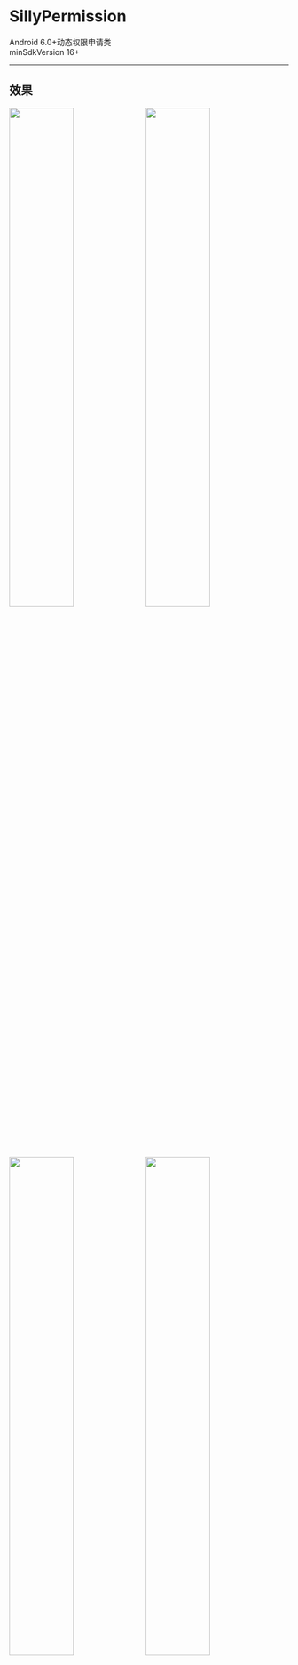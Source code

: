 # SillyPermission
Android 6.0+动态权限申请类</br>
minSdkVersion 16+
***
## 效果
<div>
   <img src="https://github.com/StringBOX/SillyPermission/blob/master/img/Screenshot_20180313-162726.png" width="48%"/>
   <img src="https://github.com/StringBOX/SillyPermission/blob/master/img/Screenshot_20180313-162738.png" width="48%"/>
</div>
</br>
<div>
   <img src="https://github.com/StringBOX/SillyPermission/blob/master/img/Screenshot_20180313-162750.png" width="48%"/>
   <img src="https://github.com/StringBOX/SillyPermission/blob/master/img/Screenshot_20180313-162817.png" width="48%"/>
</div>

## 使用

1.Add it in your root build.gradle at the end of repositories:
<pre><code>
allprojects {
  repositories {
    ...
    maven { url 'https://jitpack.io' }
  }
}
</code></pre>
2.Add the dependency:
<pre><code>
dependencies {
  compile 'com.github.StringBOX:SillyPermission:v1.0'
}
</code></pre>
### Java
<pre><code>
// 申请一个权限
SillyPermission.INSTANCE.requestPermission(this, new SillyPermissionCall() {
   @Override
  public void call(boolean b) {
    if (b) Toast.makeText(MainActivity.this, "权限申请成功", Toast.LENGTH_SHORT).show();
    else Toast.makeText(MainActivity.this, "权限被拒绝", Toast.LENGTH_SHORT).show();
  }
},PERMISSION_STORAGE);

// 申请多个权限
SillyPermission.INSTANCE.requestPermission(this, new SillyPermissionCall() {
   @Override
  public void call(boolean b) {
    if (b) Toast.makeText(MainActivity.this, "权限申请成功", Toast.LENGTH_SHORT).show();
    else Toast.makeText(MainActivity.this, "权限被拒绝", Toast.LENGTH_SHORT).show();
  }
},PERMISSION_CALENDAR, PERMISSION_CAMERA, PERMISSION_CONTACTS, PERMISSION_LOCATION, PERMISSION_AUDIO,
    PERMISSION_PHONE, PERMISSION_SENSORS, PERMISSION_SMS, PERMISSION_STORAGE);

// 必须在Activity中重写 onActivityResult 做回调
@Override
protected void onActivityResult(int requestCode, int resultCode, Intent data) {
  super.onActivityResult(requestCode, resultCode, data);
  SillyPermission.INSTANCE.onActivityResultPermission(this,requestCode);
}
// 必须在Activity中重写 onRequestPermissionsResult 做回调
@Override
public void onRequestPermissionsResult(int requestCode, @NonNull String[] permissions, @NonNull int[] grantResults) {
  super.onRequestPermissionsResult(requestCode, permissions, grantResults);
  SillyPermission.INSTANCE.onRequestPermissionsResultPermission(this,requestCode,permissions,grantResults);
}
</code></pre>
### Kotlin
<pre><code>
// 申请一个权限
SillyPermission.requestPermission(this, SillyPermissionCall {
  if (it) Toast.makeText(this, "日历权限申请成功", Toast.LENGTH_SHORT).show()
  else Toast.makeText(this, "日历权限被拒绝", Toast.LENGTH_SHORT).show()
}, PERMISSION_CALENDAR)

// 申请多个权限
SillyPermission.requestPermission(this, SillyPermissionCall {
  if (it) Toast.makeText(this, "权限申请成功", Toast.LENGTH_SHORT).show()
  else Toast.makeText(this, "权限被拒绝", Toast.LENGTH_SHORT).show()
}, PERMISSION_CALENDAR, PERMISSION_CAMERA, PERMISSION_CONTACTS, PERMISSION_LOCATION, PERMISSION_AUDIO,
    PERMISSION_PHONE, PERMISSION_SENSORS, PERMISSION_SMS, PERMISSION_STORAGE)

// 必须在Activity中重写 onActivityResult 做回调
override fun onActivityResult(requestCode: Int, resultCode: Int, data: Intent?) {
  super.onActivityResult(requestCode, resultCode, data)
  SillyPermission.onActivityResultPermission(this, requestCode)
}

// 必须在Activity中重写 onRequestPermissionsResult 做回调
override fun onRequestPermissionsResult(requestCode: Int, permissions: Array<out String>, grantResults: IntArray) {
  super.onRequestPermissionsResult(requestCode, permissions, grantResults)
  SillyPermission.onRequestPermissionsResultPermission(this, requestCode, permissions, grantResults)
}
</code></pre>
## 权限常量
|权限|使用常量|详细权限|
|:----:|:------:|:-------:|
|日历|PERMISSION_CALENDAR|READ_CALENDAR、WRITE_CALENDAR|
|相机|PERMISSION_CAMERA|CAMERA|
|联系人|PERMISSION_CONTACTS|READ_CONTACTS、WRITE_CONTACTS、GET_ACCOUNTS|
|定位|PERMISSION_LOCATION|ACCESS_FINE_LOCATION、ACCESS_COARSE_LOCATION|
|麦克风|PERMISSION_AUDIO|RECORD_AUDIO|
|手机状态|PERMISSION_PHONE|READ_PHONE_STATE、CALL_PHONE、READ_CALL_LOG、WRITE_CALL_LOG、ADD_VOICEMAIL、USE_SIP、PROCESS_OUTGOING_CALLS|
|传感器|PERMISSION_SENSORS|BODY_SENSORS|
|短信|PERMISSION_SMS|SEND_SMS、RECEIVE_SMS、READ_SMS、RECEIVE_WAP_PUSH、RECEIVE_MMS|
|存储|PERMISSION_STORAGE|READ_EXTERNAL_STORAGE、WRITE_EXTERNAL_STORAGE|
